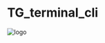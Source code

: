 # TG_terminal_cli


![logo](https://github-production-user-asset-6210df.s3.amazonaws.com/79727432/265280097-c7110281-20ca-426d-af81-7eea71127b2f.png)
